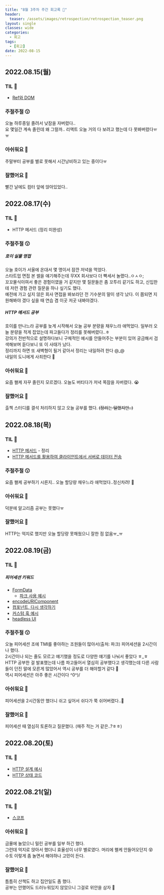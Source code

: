 ```yaml
---
title: "8월 3주차 주간 회고록 🙂"
header:
  teaser: /assets/images/retrospection/retrospection_teaser.png
layout: single
classes: wide
categories:
  - 회고
tags:
  - [회고]
date: 2022-08-15
---
```


## 2022.08.15(월)

### TIL 🧐

- [Ref와 DOM](https://ko.reactjs.org/docs/refs-and-the-dom.html)

### 주절주절 😗

오늘 하루종일 졸려서 낮잠을 자버렸다..  
요 몇일간 계속 졸린데 왜 그럴까.. 리액트 오늘 거의 다 보려고 했는데 다 못봐버렸다ㅠㅠ

### 아쉬워요 🙁

주말부터 공부를 별로 못해서 시간낭비하고 있는 중이다ㅠ

### 잘했어요 🙂

빨간 날에도 컴터 앞에 앉아있었다..

## 2022.08.17(수)

### TIL 🧐

- HTTP 메서드 (정리 미완성)

### 주절주절 😗

##### 호이 실물 영접

오늘 호이가 서울에 온대서 몇 명이서 잠깐 저녁을 먹었다.  
스타트업 면접 본 썰을 얘기해주는데 무XX 회사보다 더 빡세서 놀랬다..ㅇㅅㅇ;  
꼬꼬물식이여서 좋은 경험이였을 거 같지만 몇 질문들은 좀 꼬투리 같기도 하고, 신입한테 저런 경험 관련 질문을 하나 싶기도 했다.  
예전에 가고 싶지 않은 회사 면접을 봐보라던 전 기수분의 말이 생각 났다. 이 쯤되면 지원해봐야 겠다 싶을 때 연습 겸 이곳 저곳 내봐야겠다.

##### HTTP 메서드 공부

호이를 만나느라 공부를 늦게 시작해서 오늘 공부 분량을 채우느라 애먹었다. 일부러 오늘 분량을 적게 잡았는데 파고들다가 정리를 못해버렸다..ㅎ  
강의가 전반적으로 설명하다보니 구체적인 예시를 안들어주는 부분이 있어 궁금해서 검색해보며 듣다보니 또 이 사태가 났다.  
정리까지 하면 또 새벽형이 될거 같아서 정리는 내일하려 한다 @\_@  
내일의 도니에게 사죄한다 🍎

### 아쉬워요 🙁

요즘 왤케 자꾸 졸린지 모르겠다. 오늘도 버티다가 저녁 쪽잠을 자버렸다. 😭

### 잘했어요 🙂

출첵 스터디를 결석 처리하지 않고 오늘 공부를 했다. <s>(정리는 덜했지만..)</s>

## 2022.08.18(목)

### TIL 🧐

- [HTTP 메서드](https://simplistic-iberis-71d.notion.site/HTTP-ff6e0c3ca9ff433ab23105f428b393f7) - 정리
- [HTTP 메서드를 활용하여 클라이언트에서 서버로 데이터 전송](https://simplistic-iberis-71d.notion.site/HTTP-1986940e63534ac6bad3428672cc5730)

### 주절주절 😗

요즘 왤케 공부하기 시른지.. 오늘 할당량 채우느라 애먹었다..정신차려! 🔫

### 아쉬워요 🙁

덕분에 알고리즘 공부는 못했다ㅠ

### 잘했어요 🙂

HTTP는 억지로 했지만 오늘 할당량 못채웠으니 잘한 점 없움ㅠ\_ㅠ

## 2022.08.19(금)

### TIL 🧐

##### 피어세션 키워드

- [FormData](https://developer.mozilla.org/ko/docs/Web/API/FormData)
  - [파크 사용 예시](https://github.com/healtheloper/issue-tracker/blob/team-22/fe/src/components/input/FileInputBox.tsx)
- [encodeURIComponent](https://developer.mozilla.org/ko/docs/Web/JavaScript/Reference/Global_Objects/encodeURIComponent)
- [컴포넌트, 다시 생각하기](https://www.youtube.com/watch?v=HYgKBvLr49c&t=737s)
- [커스텀 훅 예시](https://usehooks-ts.com/)
- [headless UI](https://hellvelopment.tistory.com/101)

### 주절주절 😗

오늘 피어세션 조에 TMI를 좋아하는 조원들이 많아서(출처: 파크) 피어세션을 2시간이나 했다.  
2시간이나 되는 줄도 모르고 얘기했을 정도로 다양한 얘기를 나눠서 좋았다 ㅎ\_ㅎ  
HTTP 공부한 걸 발표했는데 나름 파고들어서 열심히 공부했다고 생각했는데 다른 사람들이 던진 말에 모른게 많았어서 역시 공부를 더 해야할거 같다 🤔  
역시 피어세션은 아주 좋은 시간이다 ^0^)/

### 아쉬워요 🙁

피어세션을 2시간동안 했더니 쉬고 싶어서 쉬다가 쭉 쉬어버렸다..🥲

### 잘했어요 🙂

피어세션 때 열심히 토론하고 질문했다. (매주 적는 거 같은..?ㅎㅎ)

## 2022.08.20(토)

### TIL 🧐

- [HTTP 설계 예시](https://simplistic-iberis-71d.notion.site/HTTP-bc714f8115d148d5aef317a78685597d)
- [HTTP 상태 코드](https://simplistic-iberis-71d.notion.site/HTTP-f4169dbb2c0e4721b5a4f4b8279a48eb)

## 2022.08.21(일)

### TIL 🧐

- [스코프](https://simplistic-iberis-71d.notion.site/Scope-9887948020924ac3b242ba61d912bdcf)

### 아쉬워요 🙁

금욜에 놀았으니 밀린 공부를 일부 하긴 했다.  
그런데 억지로 앉아서 했더니 효율성이 너무 별로였다. 머리에 왤케 안들어오던지 😵  
수토 이렇게 좀 놀면서 해야하나 고민이 든다.

### 잘했어요 🙂

틈틈히 산책도 하고 집안일도 좀 했다.  
공부는 안했어도 드러누워있지 않았으니 그걸로 위안을 삼자 🥲
